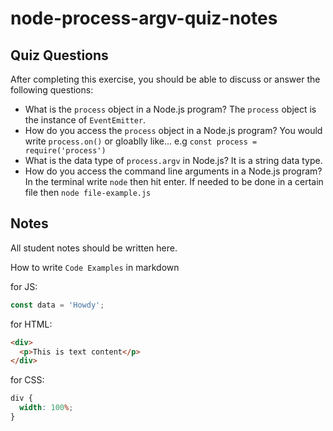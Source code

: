 # node-process-argv-quiz-notes

## Quiz Questions

After completing this exercise, you should be able to discuss or answer the following questions:

- What is the `process` object in a Node.js program?
  The `process` object is the instance of `EventEmitter`.
- How do you access the `process` object in a Node.js program?
  You would write `process.on()` or gloablly like... e.g `const process = require('process')`
- What is the data type of `process.argv` in Node.js?
  It is a string data type.
- How do you access the command line arguments in a Node.js program?
  In the terminal write `node` then hit enter. If needed to be done in a certain file then `node file-example.js`

## Notes

All student notes should be written here.

How to write `Code Examples` in markdown

for JS:

```javascript
const data = 'Howdy';
```

for HTML:

```html
<div>
  <p>This is text content</p>
</div>
```

for CSS:

```css
div {
  width: 100%;
}
```
